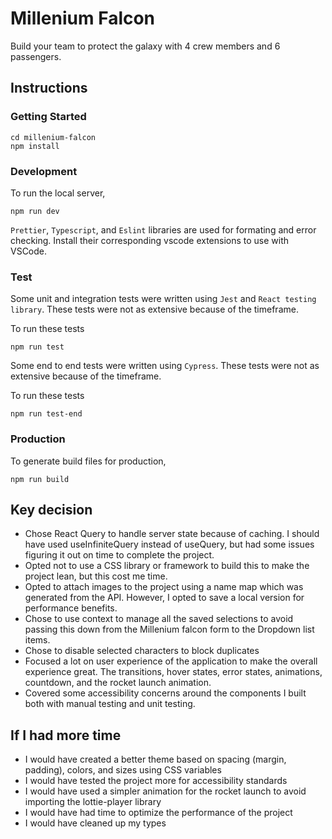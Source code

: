 # Millenium Falcon

Build your team to protect the galaxy with 4 crew members and 6 passengers.

## Instructions

### Getting Started

    cd millenium-falcon
    npm install

### Development

To run the local server,

    npm run dev

`Prettier`, `Typescript`, and `Eslint` libraries are used for formating and error checking. Install their corresponding vscode extensions to use with VSCode.

### Test

Some unit and integration tests were written using `Jest` and `React testing library`. These tests were not as extensive because of the timeframe.

To run these tests

    npm run test

Some end to end tests were written using `Cypress`. These tests were not as extensive because of the timeframe.

To run these tests

    npm run test-end

### Production

To generate build files for production,

    npm run build

## Key decision

- Chose React Query to handle server state because of caching. I should have used useInfiniteQuery instead of useQuery, but had some issues figuring it out on time to complete the project.
- Opted not to use a CSS library or framework to build this to make the project lean, but this cost me time.
- Opted to attach images to the project using a name map which was generated from the API. However, I opted to save a local version for performance benefits.
- Chose to use context to manage all the saved selections to avoid passing this down from the Millenium falcon form to the Dropdown list items.
- Chose to disable selected characters to block duplicates
- Focused a lot on user experience of the application to make the overall experience great. The transitions, hover states, error states, animations, countdown, and the rocket launch animation.
- Covered some accessibility concerns around the components I built both with manual testing and unit testing.

## If I had more time

- I would have created a better theme based on spacing (margin, padding), colors, and sizes using CSS variables
- I would have tested the project more for accessibility standards
- I would have used a simpler animation for the rocket launch to avoid importing the lottie-player library
- I would have had time to optimize the performance of the project
- I would have cleaned up my types
